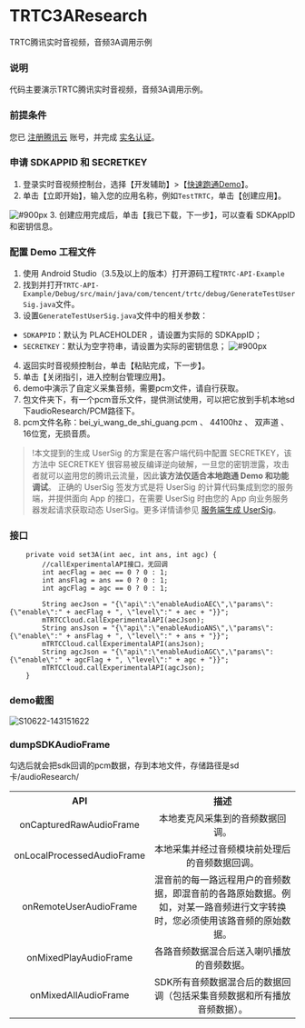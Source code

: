 # TRTC3AResearch
TRTC腾讯实时音视频，音频3A调用示例

### 说明
代码主要演示TRTC腾讯实时音视频，音频3A调用示例。

### 前提条件
您已 [注册腾讯云](https://cloud.tencent.com/document/product/378/17985) 账号，并完成 [实名认证](https://cloud.tencent.com/document/product/378/3629)。


### 申请 SDKAPPID 和 SECRETKEY
1. 登录实时音视频控制台，选择【开发辅助】>【[快速跑通Demo](https://console.cloud.tencent.com/trtc/quickstart)】。
2. 单击【立即开始】，输入您的应用名称，例如`TestTRTC`，单击【创建应用】。

![ #900px](https://main.qcloudimg.com/raw/169391f6711857dca6ed8cfce7b391bd.png)
3. 创建应用完成后，单击【我已下载，下一步】，可以查看 SDKAppID 和密钥信息。


### 配置 Demo 工程文件
1. 使用 Android Studio（3.5及以上的版本）打开源码工程`TRTC-API-Example`
2. 找到并打开`TRTC-API-Example/Debug/src/main/java/com/tencent/trtc/debug/GenerateTestUserSig.java`文件。
3. 设置`GenerateTestUserSig.java`文件中的相关参数：
  - `SDKAPPID`：默认为 PLACEHOLDER ，请设置为实际的 SDKAppID；
  - `SECRETKEY`：默认为空字符串，请设置为实际的密钥信息；
 ![ #900px](https://main.qcloudimg.com/raw/8fb309ce8c378dd3ad2c0099c57795a5.png)

4. 返回实时音视频控制台，单击【粘贴完成，下一步】。
5. 单击【关闭指引，进入控制台管理应用】。
6. demo中演示了自定义采集音频，需要pcm文件，请自行获取。
7. 包文件夹下，有一个pcm音乐文件，提供测试使用，可以把它放到手机本地sd下audioResearch/PCM路径下。
8. pcm文件名称：bei_yi_wang_de_shi_guang.pcm  、 44100hz 、 双声道 、 16位宽，无损音质。

>!本文提到的生成 UserSig 的方案是在客户端代码中配置 SECRETKEY，该方法中 SECRETKEY 很容易被反编译逆向破解，一旦您的密钥泄露，攻击者就可以盗用您的腾讯云流量，因此**该方法仅适合本地跑通 Demo 和功能调试**。
>正确的 UserSig 签发方式是将 UserSig 的计算代码集成到您的服务端，并提供面向 App 的接口，在需要 UserSig 时由您的 App 向业务服务器发起请求获取动态 UserSig。更多详情请参见 [服务端生成 UserSig](https://cloud.tencent.com/document/product/647/17275#Server)。




### 接口
```
    private void set3A(int aec, int ans, int agc) {
        //callExperimentalAPI接口，无回调
        int aecFlag = aec == 0 ? 0 : 1;
        int ansFlag = ans == 0 ? 0 : 1;
        int agcFlag = agc == 0 ? 0 : 1;

        String aecJson = "{\"api\":\"enableAudioAEC\",\"params\":{\"enable\":" + aecFlag + ", \"level\":" + aec + "}}";
        mTRTCCloud.callExperimentalAPI(aecJson);
        String ansJson = "{\"api\":\"enableAudioANS\",\"params\":{\"enable\":" + ansFlag + ", \"level\":" + ans + "}}";
        mTRTCCloud.callExperimentalAPI(ansJson);
        String agcJson = "{\"api\":\"enableAudioAGC\",\"params\":{\"enable\":" + agcFlag + ", \"level\":" + agc + "}}";
        mTRTCCloud.callExperimentalAPI(agcJson);
    }
 ```


### demo截图

![S10622-143151622](https://user-images.githubusercontent.com/49272458/122881316-9cc53d00-d36d-11eb-8442-d522076ab848.jpg)

### dumpSDKAudioFrame
勾选后就会把sdk回调的pcm数据，存到本地文件，存储路径是sd卡/audioResearch/

<table>
  <tr>
    <th width="200px" style="text-align:center">API</th>
    <th width="260px" style="text-align:center">描述</th>
  </tr>
  <tr>
    <td style="text-align:center">onCapturedRawAudioFrame</td>
    <td style="text-align:center">本地麦克风采集到的音频数据回调。</td>
  </tr>
  <tr>
    <td style="text-align:center">onLocalProcessedAudioFrame</td>
    <td style="text-align:center">本地采集并经过音频模块前处理后的音频数据回调。</td>
  </tr>
  <tr>
    <td style="text-align:center">onRemoteUserAudioFrame</td>
    <td style="text-align:center">混音前的每一路远程用户的音频数据，即混音前的各路原始数据。例如，对某一路音频进行文字转换时，您必须使用该路音频的原始数据。</td>
  </tr>
  <tr>
    <td style="text-align:center">onMixedPlayAudioFrame</td>
    <td style="text-align:center">各路音频数据混合后送入喇叭播放的音频数据。</td>
  </tr>
  <tr>
    <td style="text-align:center">onMixedAllAudioFrame</td>
    <td style="text-align:center">SDK所有音频数据混合后的数据回调（包括采集音频数据和所有播放音频数据）。</td>
  </tr>
</table>



